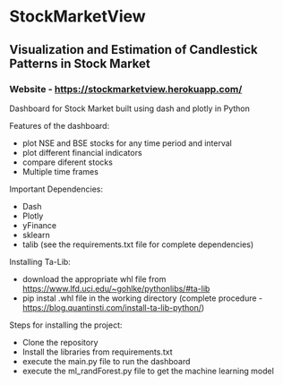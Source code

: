 # StockMarketView
## Visualization and Estimation of Candlestick Patterns in Stock Market 
### Website - https://stockmarketview.herokuapp.com/

Dashboard for Stock Market built using dash and plotly in Python 


Features of the dashboard:
- plot NSE and BSE stocks for any time period and interval 
- plot different financial indicators 
- compare diferent stocks
- Multiple time frames 


Important Dependencies:
- Dash
- Plotly
- yFinance
- sklearn
- talib
(see the requirements.txt file for complete dependencies)


Installing Ta-Lib:
- download the appropriate whl file from https://www.lfd.uci.edu/~gohlke/pythonlibs/#ta-lib
- pip instal .whl file in the working directory 
(complete procedure - https://blog.quantinsti.com/install-ta-lib-python/)


Steps for installing the project:
- Clone the repository
- Install the libraries from requirements.txt
- execute the main.py file to run the dashboard 
- execute the ml_randForest.py file to get the machine learning model 

